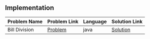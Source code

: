 ## Implementation

| Problem Name  | Problem Link                                                         | Language | Solution Link                   |
|---------------|----------------------------------------------------------------------|----------|---------------------------------|
| Bill Division | [Problem](https://www.hackerrank.com/challenges/bon-appetit/problem) | java     | [Solution](./BillDivision.java) |

